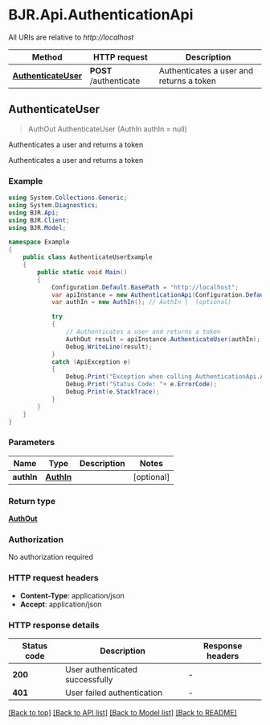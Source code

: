 # BJR.Api.AuthenticationApi

All URIs are relative to *http://localhost*

Method | HTTP request | Description
------------- | ------------- | -------------
[**AuthenticateUser**](AuthenticationApi.md#authenticateuser) | **POST** /authenticate | Authenticates a user and returns a token



## AuthenticateUser

> AuthOut AuthenticateUser (AuthIn authIn = null)

Authenticates a user and returns a token

Authenticates a user and returns a token

### Example

```csharp
using System.Collections.Generic;
using System.Diagnostics;
using BJR.Api;
using BJR.Client;
using BJR.Model;

namespace Example
{
    public class AuthenticateUserExample
    {
        public static void Main()
        {
            Configuration.Default.BasePath = "http://localhost";
            var apiInstance = new AuthenticationApi(Configuration.Default);
            var authIn = new AuthIn(); // AuthIn |  (optional) 

            try
            {
                // Authenticates a user and returns a token
                AuthOut result = apiInstance.AuthenticateUser(authIn);
                Debug.WriteLine(result);
            }
            catch (ApiException e)
            {
                Debug.Print("Exception when calling AuthenticationApi.AuthenticateUser: " + e.Message );
                Debug.Print("Status Code: "+ e.ErrorCode);
                Debug.Print(e.StackTrace);
            }
        }
    }
}
```

### Parameters


Name | Type | Description  | Notes
------------- | ------------- | ------------- | -------------
 **authIn** | [**AuthIn**](AuthIn.md)|  | [optional] 

### Return type

[**AuthOut**](AuthOut.md)

### Authorization

No authorization required

### HTTP request headers

- **Content-Type**: application/json
- **Accept**: application/json

### HTTP response details
| Status code | Description | Response headers |
|-------------|-------------|------------------|
| **200** | User authenticated successfully |  -  |
| **401** | User failed authentication |  -  |

[[Back to top]](#)
[[Back to API list]](../README.md#documentation-for-api-endpoints)
[[Back to Model list]](../README.md#documentation-for-models)
[[Back to README]](../README.md)

